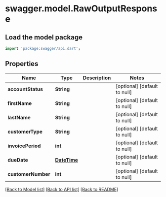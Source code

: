 # swagger.model.RawOutputResponse

## Load the model package
```dart
import 'package:swagger/api.dart';
```

## Properties
Name | Type | Description | Notes
------------ | ------------- | ------------- | -------------
**accountStatus** | **String** |  | [optional] [default to null]
**firstName** | **String** |  | [optional] [default to null]
**lastName** | **String** |  | [optional] [default to null]
**customerType** | **String** |  | [optional] [default to null]
**invoicePeriod** | **int** |  | [optional] [default to null]
**dueDate** | [**DateTime**](DateTime.md) |  | [optional] [default to null]
**customerNumber** | **int** |  | [optional] [default to null]

[[Back to Model list]](../README.md#documentation-for-models) [[Back to API list]](../README.md#documentation-for-api-endpoints) [[Back to README]](../README.md)

